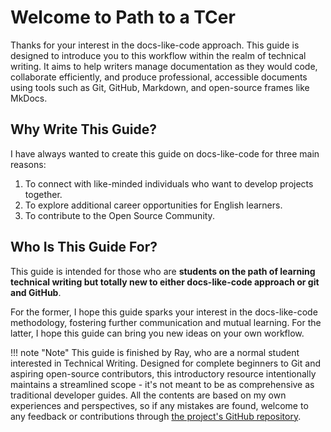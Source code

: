 # Welcome to Path to a TCer

Thanks for your interest in the docs-like-code approach. This guide is designed to introduce you to this workflow within the realm of technical writing. It aims to help writers manage documentation as they would code, collaborate efficiently, and produce professional, accessible documents using tools such as Git, GitHub, Markdown, and open-source frames like MkDocs.

## Why Write This Guide?

I have always wanted to create this guide on docs-like-code for three main reasons:

1. To connect with like-minded individuals who want to develop projects together.
2. To explore additional career opportunities for English learners.
3. To contribute to the Open Source Community.

## Who Is This Guide For?

This guide is intended for those who are **students on the path of learning technical writing but totally new to either docs-like-code approach or git and GitHub**.

For the former, I hope this guide sparks your interest in the docs-like-code methodology, fostering further communication and mutual learning. For the latter, I hope this guide can bring you new ideas on your own workflow.

!!! note "Note"
    This guide is finished by Ray, who are a normal student interested in Technical Writing. Designed for complete beginners to Git and aspiring open-source contributors, this introductory resource intentionally maintains a streamlined scope - it's not meant to be as comprehensive as traditional developer guides.  All the contents are based on my own experiences and perspectives, so if any mistakes are found, welcome to any feedback or contributions through [the project's GitHub repository](https://github.com/TCCQUPT/tc_learning_path).
